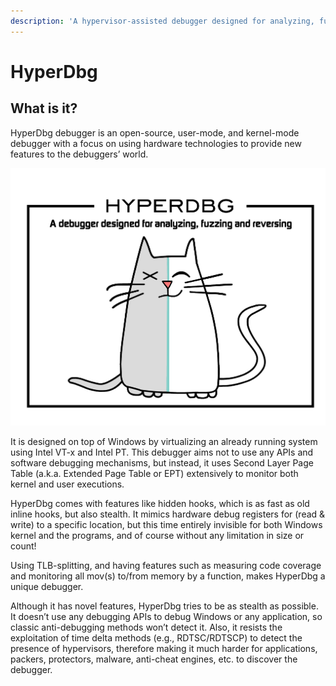 ```yaml
---
description: 'A hypervisor-assisted debugger designed for analyzing, fuzzing and reversing'
---
```


# HyperDbg

## What is it?

HyperDbg debugger is an open-source, user-mode, and kernel-mode debugger with a focus on using hardware technologies to provide new features to the debuggers’ world.

![](.gitbook/assets/artboard-2.png)

It is designed on top of Windows by virtualizing an already running system using Intel VT-x and Intel PT. This debugger aims not to use any APIs and software debugging mechanisms, but instead, it uses Second Layer Page Table \(a.k.a. Extended Page Table or EPT\) extensively to monitor both kernel and user executions.

HyperDbg comes with features like hidden hooks, which is as fast as old inline hooks, but also stealth. It mimics hardware debug registers for \(read & write\) to a specific location, but this time entirely invisible for both Windows kernel and the programs, and of course without any limitation in size or count!

Using TLB-splitting, and having features such as measuring code coverage and monitoring all mov\(s\) to/from memory by a function, makes HyperDbg a unique debugger.

Although it has novel features, HyperDbg tries to be as stealth as possible. It doesn’t use any debugging APIs to debug Windows or any application, so classic anti-debugging methods won’t detect it. Also, it resists the exploitation of time delta methods \(e.g., RDTSC/RDTSCP\) to detect the presence of hypervisors, therefore making it much harder for applications, packers, protectors, malware, anti-cheat engines, etc. to discover the debugger.

